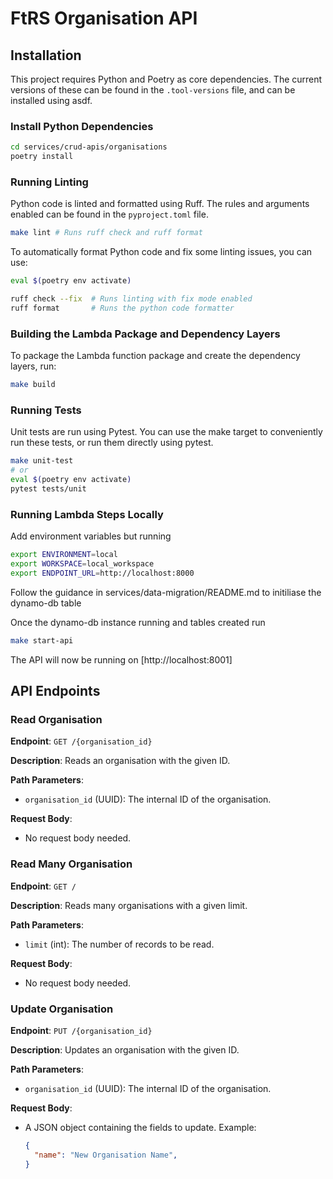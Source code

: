 # FtRS Organisation API

## Installation

This project requires Python and Poetry as core dependencies.
The current versions of these can be found in the `.tool-versions` file, and can be installed using asdf.

### Install Python Dependencies

```bash
cd services/crud-apis/organisations
poetry install
```

### Running Linting

Python code is linted and formatted using Ruff. The rules and arguments enabled can be found in the `pyproject.toml` file.

```bash
make lint # Runs ruff check and ruff format
```

To automatically format Python code and fix some linting issues, you can use:

```bash
eval $(poetry env activate)

ruff check --fix  # Runs linting with fix mode enabled
ruff format       # Runs the python code formatter
```

### Building the Lambda Package and Dependency Layers

To package the Lambda function package and create the dependency layers, run:

```bash
make build
```

### Running Tests

Unit tests are run using Pytest. You can use the make target to conveniently run these tests, or run them directly using pytest.

```bash
make unit-test
# or
eval $(poetry env activate)
pytest tests/unit
```

### Running Lambda Steps Locally

Add environment variables but running

```bash
export ENVIRONMENT=local
export WORKSPACE=local_workspace
export ENDPOINT_URL=http://localhost:8000
```

Follow the guidance in services/data-migration/README.md to initiliase the dynamo-db table

Once the dynamo-db instance running and tables created run

```bash
make start-api
```

The API will now be running on [http://localhost:8001]

## API Endpoints

### Read Organisation

**Endpoint**: `GET /{organisation_id}`

**Description**: Reads an organisation with the given ID.

**Path Parameters**:

- `organisation_id` (UUID): The internal ID of the organisation.

**Request Body**:

- No request body needed.

### Read Many Organisation

**Endpoint**: `GET /`

**Description**: Reads many organisations with a given limit.

**Path Parameters**:

- `limit` (int): The number of records to be read.

**Request Body**:

- No request body needed.

### Update Organisation

**Endpoint**: `PUT /{organisation_id}`

**Description**: Updates an organisation with the given ID.

**Path Parameters**:

- `organisation_id` (UUID): The internal ID of the organisation.

**Request Body**:

- A JSON object containing the fields to update. Example:

  ```json
  {
    "name": "New Organisation Name",
  }
  ```
